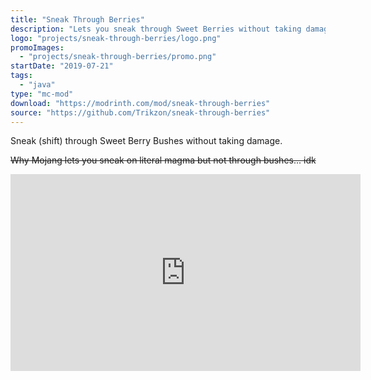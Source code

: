 ```yaml
---
title: "Sneak Through Berries"
description: "Lets you sneak through Sweet Berries without taking damage."
logo: "projects/sneak-through-berries/logo.png"
promoImages:
  - "projects/sneak-through-berries/promo.png"
startDate: "2019-07-21"
tags:
  - "java"
type: "mc-mod"
download: "https://modrinth.com/mod/sneak-through-berries"
source: "https://github.com/Trikzon/sneak-through-berries"
---
```


Sneak (shift) through Sweet Berry Bushes without taking damage.

~~Why Mojang lets you sneak on literal magma but not through bushes... idk~~

<iframe width="560" height="315" src="https://www.youtube-nocookie.com/embed/OZJFD3SrNdM" title="YouTube video player" frameborder="0" allow="accelerometer; autoplay; clipboard-write; encrypted-media; gyroscope; picture-in-picture; web-share" allowfullscreen></iframe>
